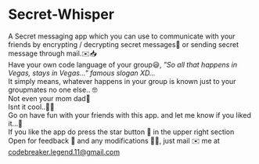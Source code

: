 # Secret-Whisper
A Secret messaging app which you can use to communicate with your friends by encrypting / decrypting secret messages🤫 or sending secret message through mail.✉️📥<br/> 
Have your own code language of your group😃, <i>"So all that happens in Vegas, stays in Vegas..." famous slogan XD...</i><br/>
It simply means, whatever happens in your group is known just to your groupmates no one else.. 🤓<br/>
Not even your mom dad🧐<br/>
Isnt it cool..🥳🤩<br/>
Go on have fun with your friends with this app. and let me know if you liked it...🤗 <br/>
If you like the app do press the star button 🌟 in the upper right section <br/>
Open for feedback 🤗 and any modifications ✌🏻, just mail ✉️ me at codebreaker.legend.11@gmail.com<br/>
